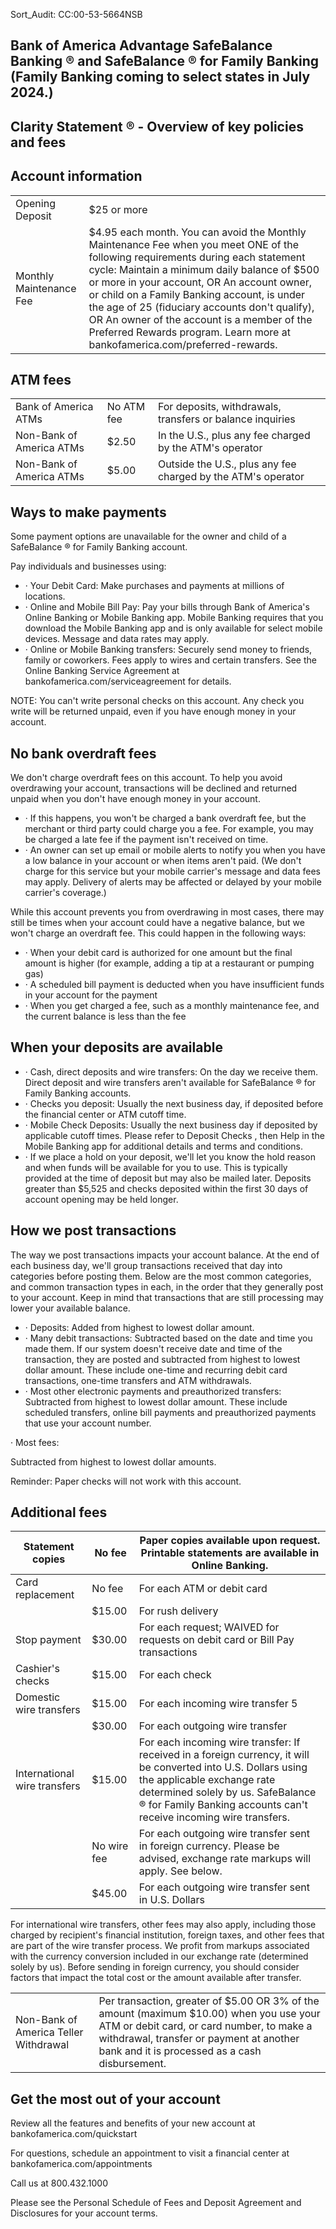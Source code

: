 Sort\_Audit: CC:00-53-5664NSB

## Bank of America Advantage SafeBalance Banking ® and SafeBalance ® for Family Banking (Family Banking coming to select states in July 2024.)

## Clarity Statement ® - Overview of key policies and fees

## Account information

|     |  |
| -------- | ------- |
| Opening Deposit   | $25 or more   |
| Monthly Maintenance Fee | $4.95 each month. You can avoid the Monthly Maintenance Fee when you meet ONE of the following requirements during each statement cycle: Maintain a minimum daily balance of $500 or more in your account, OR An account owner, or child on a Family Banking account, is under the age of 25 (fiduciary accounts don't qualify), OR An owner of the account is a member of the Preferred Rewards program. Learn more at bankofamerica.com/preferred-rewards.    |


## ATM fees

|  |  |  |
| -------- | ------- | ------- |
| Bank of America ATMs  | No ATM fee | For deposits, withdrawals, transfers or balance inquiries |
| Non-Bank of America ATMs  |$2.50 | In the U.S., plus any fee charged by the ATM's operator |
| Non-Bank of America ATMs  | $5.00 | Outside the U.S., plus any fee charged by the ATM's operator |

## Ways to make payments

Some payment options are unavailable for the owner and child of a SafeBalance ® for Family Banking account.

Pay individuals and businesses using:

- · Your Debit Card: Make purchases and payments at millions of locations.
- · Online and Mobile Bill Pay: Pay your bills through Bank of America's Online Banking or Mobile Banking app. Mobile Banking requires that you download the Mobile Banking app and is only available for select mobile devices. Message and data rates may apply.
- · Online or Mobile Banking transfers: Securely send money to friends, family or coworkers.  Fees apply to wires and certain transfers. See the Online Banking Service Agreement at bankofamerica.com/serviceagreement for details.

NOTE: You can't write personal checks on this account. Any check you write will be returned unpaid, even if you have enough money in your account.

## No bank overdraft fees

We don't charge overdraft fees on this account. To help you avoid overdrawing your account, transactions will be declined and returned unpaid when you don't have enough money in your account.

- · If this happens, you won't be charged a bank overdraft fee, but the merchant or third party could charge you a fee. For example, you may be charged a late fee if the payment isn't received on time.
- · An owner can set up email or mobile alerts to notify you when you have a low balance in your account or when items aren't paid. (We don't charge for this service but your mobile carrier's message and data fees may apply. Delivery of alerts may be affected or delayed by your mobile carrier's coverage.)

While this account prevents you from overdrawing in most cases, there may still be times when your account could have a negative balance, but we won't charge an overdraft fee. This could happen in the following ways:

- · When your debit card is authorized for one amount but the final amount is higher (for example, adding a tip at a restaurant or pumping gas)
- · A scheduled bill payment is deducted when you have insufficient funds in your account for the payment
- · When you get charged a fee, such as a monthly maintenance fee, and the current balance is less than the fee

## When your deposits are available

- · Cash, direct deposits and wire transfers: On the day we receive them. Direct deposit and wire transfers aren't available for SafeBalance ® for Family Banking accounts.
- · Checks you deposit: Usually the next business day, if deposited before the financial center or ATM cutoff time.
- · Mobile Check Deposits: Usually the next business day if deposited by applicable cutoff times. Please refer to Deposit Checks , then Help in the Mobile Banking app for additional details and terms and conditions.
- · If we place a hold on your deposit, we'll let you know the hold reason and when funds will be available for you to use. This is typically provided at the time of deposit but may also be mailed later. Deposits greater than $5,525 and checks deposited within the first 30 days of account opening may be held longer.

<!-- image -->

## How we post transactions

The way we post transactions impacts your account balance. At the end of each business day, we'll group transactions received that day into categories before posting them. Below are the most common categories, and common transaction types in each, in the order that they generally post to your account. Keep in mind that transactions that are still processing may lower your available balance.

- · Deposits: Added from highest to lowest dollar amount.
- · Many debit transactions: Subtracted based on the date and time you made them. If our system doesn't receive date and time of the transaction, they are posted and subtracted from highest to lowest dollar amount. These include one-time and recurring debit card transactions, one-time transfers and ATM withdrawals.
- · Most other electronic payments and preauthorized transfers: Subtracted from highest to lowest dollar amount. These include scheduled transfers, online bill payments and preauthorized payments that use your account number.

· Most fees:

Subtracted from highest to lowest dollar amounts.

Reminder: Paper checks will not work with this account.

## Additional fees

| Statement copies             | No fee      | Paper copies available upon request. Printable statements are available in Online Banking.                                                                               |
|------------------------------|-------------|--------------------------------------------------------------------------------------------------------------------------------------------------------------------------|
| Card replacement             | No fee      | For each ATM or debit card                                                                                                                                               |
|                              | $15.00      | For rush delivery                                                                                                                                                        |
| Stop payment                 | $30.00      | For each request; WAIVED for requests on debit card or Bill Pay transactions                                                                                             |
| Cashier's checks             | $15.00      | For each check                                                                                                                                                           |
| Domestic wire transfers      | $15.00      | For each incoming wire transfer 5                                                                                                                                        |
|                              | $30.00      | For each outgoing wire transfer                                                                                                                                          |
| International wire transfers | $15.00      | For each incoming wire transfer: If received in a foreign currency, it will be converted into U.S. Dollars using the applicable exchange rate determined solely by us. SafeBalance ® for Family Banking accounts can't receive incoming wire transfers. |
|                              | No wire fee | For each outgoing wire transfer sent in foreign currency. Please be advised, exchange rate markups will apply. See below.                                                |
|                              | $45.00      | For each outgoing wire transfer sent in U.S. Dollars |





For international wire transfers, other fees may also apply, including those charged by recipient's financial institution, foreign taxes, and other fees that are part of the wire transfer process. We profit from markups associated with the currency conversion included in our exchange rate (determined solely by us). Before sending in foreign currency, you should consider factors that impact the total cost or the amount available after transfer.


|     |  |
| -------- | ------- |
| Non-Bank of America Teller Withdrawal  | Per transaction, greater of $5.00 OR 3% of the amount (maximum $10.00) when you use your ATM or debit card, or card number, to make a withdrawal, transfer or payment at another bank and it is processed as a cash disbursement.   |



## Get the most out of your account

<!-- image -->

Review all the features and benefits of your new account at bankofamerica.com/quickstart

For questions, schedule an appointment to visit a financial center at bankofamerica.com/appointments

Call us at 800.432.1000

<!-- image -->

<!-- image -->

Please see the Personal Schedule of Fees and Deposit Agreement and Disclosures for your account terms.